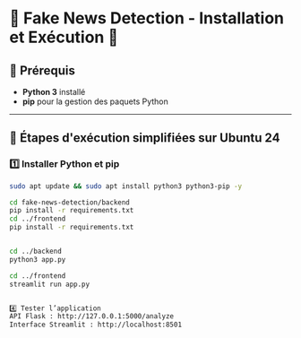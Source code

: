 # 📰 Fake News Detection - Installation et Exécution 🚀

## 📌 Prérequis  
- **Python 3** installé  
- **pip** pour la gestion des paquets Python  

---

## 🚀 Étapes d'exécution simplifiées sur Ubuntu 24  

### 1️⃣ Installer Python et pip  
```bash
sudo apt update && sudo apt install python3 python3-pip -y

cd fake-news-detection/backend
pip install -r requirements.txt
cd ../frontend
pip install -r requirements.txt


cd ../backend
python3 app.py

cd ../frontend
streamlit run app.py


4️⃣ Tester l’application
API Flask : http://127.0.0.1:5000/analyze
Interface Streamlit : http://localhost:8501